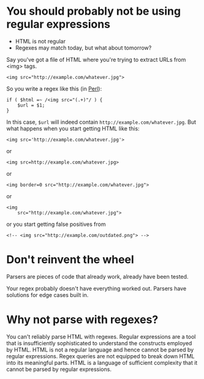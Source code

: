 # You should probably not be using regular expressions

* HTML is not regular
* Regexes may match today, but what about tomorrow?

Say you've got a file of HTML where you're trying to extract URLs from
&lt;img&gt; tags.

    <img src="http://example.com/whatever.jpg">

So you write a regex like this (in [Perl](/perl.html)):

    if ( $html =~ /<img src="(.+)"/ ) {
        $url = $1;
    }

In this case, `$url` will indeed contain
`http://example.com/whatever.jpg`.  But what happens when
you start getting HTML like this:

    <img src='http://example.com/whatever.jpg'>

or

    <img src=http://example.com/whatever.jpg>

or

    <img border=0 src="http://example.com/whatever.jpg">

or

    <img
        src="http://example.com/whatever.jpg">

or you start getting false positives from

    <!-- <img src="http://example.com/outdated.png"> -->

# Don't reinvent the wheel

Parsers are pieces of code that already work, already have been tested.

Your regex probably doesn't have everything worked out.
Parsers have solutions for edge cases built in.

# Why not parse with regexes?

You can't reliably parse HTML with regexes.  Regular expressions are a
tool that is insufficiently sophisticated to understand the constructs
employed by HTML. HTML is not a regular language and hence cannot be
parsed by regular expressions. Regex queries are not equipped to break
down HTML into its meaningful parts.  HTML is a language of sufficient
complexity that it cannot be parsed by regular expressions.
